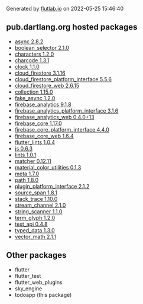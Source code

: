 Generated by [flutlab.io](https://flutlab.io) on 2022-05-25 15:46:40


## pub.dartlang.org hosted packages

 - [async 2.8.2](https://pub.dartlang.org/packages/async/versions/2.8.2)
 - [boolean_selector 2.1.0](https://pub.dartlang.org/packages/boolean_selector/versions/2.1.0)
 - [characters 1.2.0](https://pub.dartlang.org/packages/characters/versions/1.2.0)
 - [charcode 1.3.1](https://pub.dartlang.org/packages/charcode/versions/1.3.1)
 - [clock 1.1.0](https://pub.dartlang.org/packages/clock/versions/1.1.0)
 - [cloud_firestore 3.1.16](https://pub.dartlang.org/packages/cloud_firestore/versions/3.1.16)
 - [cloud_firestore_platform_interface 5.5.6](https://pub.dartlang.org/packages/cloud_firestore_platform_interface/versions/5.5.6)
 - [cloud_firestore_web 2.6.15](https://pub.dartlang.org/packages/cloud_firestore_web/versions/2.6.15)
 - [collection 1.15.0](https://pub.dartlang.org/packages/collection/versions/1.15.0)
 - [fake_async 1.2.0](https://pub.dartlang.org/packages/fake_async/versions/1.2.0)
 - [firebase_analytics 9.1.8](https://pub.dartlang.org/packages/firebase_analytics/versions/9.1.8)
 - [firebase_analytics_platform_interface 3.1.6](https://pub.dartlang.org/packages/firebase_analytics_platform_interface/versions/3.1.6)
 - [firebase_analytics_web 0.4.0+13](https://pub.dartlang.org/packages/firebase_analytics_web/versions/0.4.0+13)
 - [firebase_core 1.17.0](https://pub.dartlang.org/packages/firebase_core/versions/1.17.0)
 - [firebase_core_platform_interface 4.4.0](https://pub.dartlang.org/packages/firebase_core_platform_interface/versions/4.4.0)
 - [firebase_core_web 1.6.4](https://pub.dartlang.org/packages/firebase_core_web/versions/1.6.4)
 - [flutter_lints 1.0.4](https://pub.dartlang.org/packages/flutter_lints/versions/1.0.4)
 - [js 0.6.3](https://pub.dartlang.org/packages/js/versions/0.6.3)
 - [lints 1.0.1](https://pub.dartlang.org/packages/lints/versions/1.0.1)
 - [matcher 0.12.11](https://pub.dartlang.org/packages/matcher/versions/0.12.11)
 - [material_color_utilities 0.1.3](https://pub.dartlang.org/packages/material_color_utilities/versions/0.1.3)
 - [meta 1.7.0](https://pub.dartlang.org/packages/meta/versions/1.7.0)
 - [path 1.8.0](https://pub.dartlang.org/packages/path/versions/1.8.0)
 - [plugin_platform_interface 2.1.2](https://pub.dartlang.org/packages/plugin_platform_interface/versions/2.1.2)
 - [source_span 1.8.1](https://pub.dartlang.org/packages/source_span/versions/1.8.1)
 - [stack_trace 1.10.0](https://pub.dartlang.org/packages/stack_trace/versions/1.10.0)
 - [stream_channel 2.1.0](https://pub.dartlang.org/packages/stream_channel/versions/2.1.0)
 - [string_scanner 1.1.0](https://pub.dartlang.org/packages/string_scanner/versions/1.1.0)
 - [term_glyph 1.2.0](https://pub.dartlang.org/packages/term_glyph/versions/1.2.0)
 - [test_api 0.4.8](https://pub.dartlang.org/packages/test_api/versions/0.4.8)
 - [typed_data 1.3.0](https://pub.dartlang.org/packages/typed_data/versions/1.3.0)
 - [vector_math 2.1.1](https://pub.dartlang.org/packages/vector_math/versions/2.1.1)

## Other packages

 - flutter
 - flutter_test
 - flutter_web_plugins
 - sky_engine
 - todoapp (this package)

